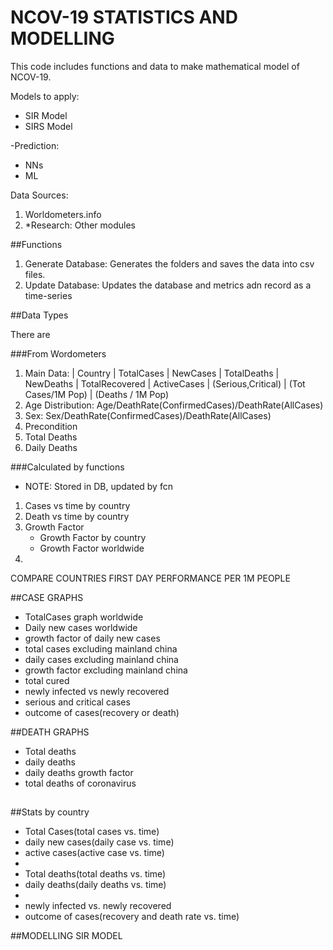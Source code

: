 # NCOV-19 STATISTICS AND MODELLING 
This code includes functions and data to make 
mathematical model of NCOV-19. 

Models to apply:
- SIR Model
- SIRS Model

-Prediction:
- NNs
- ML 

Data Sources:

1) Worldometers.info
2) *Research: Other modules

##Functions
1) Generate Database: Generates the folders and saves the data into csv files.
2) Update Database: Updates the database and metrics adn record as a time-series


##Data Types

There are 

###From Wordometers
1. Main Data: 
    | Country | TotalCases | NewCases | TotalDeaths 
    | NewDeaths | TotalRecovered | ActiveCases | 
    (Serious,Critical) | (Tot Cases/1M Pop)  | (Deaths / 1M Pop)
2. Age Distribution: Age/DeathRate(ConfirmedCases)/DeathRate(AllCases)
3. Sex: Sex/DeathRate(ConfirmedCases)/DeathRate(AllCases)
4. Precondition
5. Total Deaths
6. Daily Deaths
 

###Calculated by functions
* NOTE: Stored in DB, updated by fcn
1. Cases vs time by country
2. Death vs time by country
3. Growth Factor
    * Growth Factor by country
    * Growth Factor worldwide
4. 

    
COMPARE COUNTRIES FIRST DAY PERFORMANCE
    PER 1M PEOPLE


##CASE GRAPHS
- TotalCases graph worldwide 
- Daily new cases worldwide
- growth factor of daily new cases
- total cases excluding mainland china
- daily cases excluding mainland china
- growth factor excluding mainland china
- total cured
- newly infected vs newly recovered
- serious and critical cases
- outcome of cases(recovery or death)

##DEATH GRAPHS
- Total deaths
- daily deaths
- daily deaths growth factor
- total deaths of coronavirus



##
##Stats by country
- Total Cases(total cases vs. time)
- daily new cases(daily case vs. time)
- active cases(active case vs. time)
- 
- Total deaths(total deaths vs. time)
- daily deaths(daily deaths vs. time)
-
- newly infected vs. newly recovered
- outcome of cases(recovery and death rate vs. time)


##MODELLING
SIR MODEL



##




